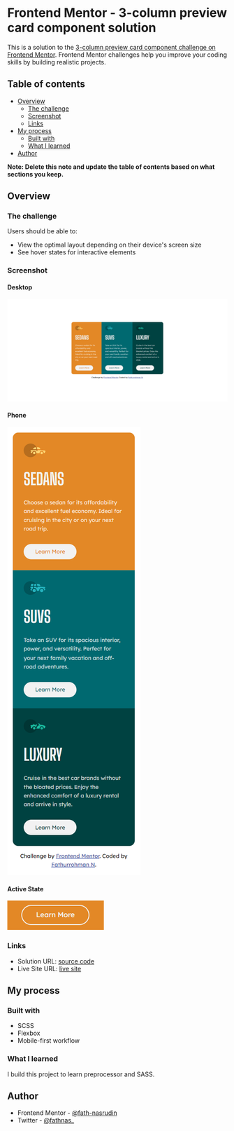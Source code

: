 # Frontend Mentor - 3-column preview card component solution

This is a solution to the [3-column preview card component challenge on Frontend Mentor](https://www.frontendmentor.io/challenges/3column-preview-card-component-pH92eAR2-). Frontend Mentor challenges help you improve your coding skills by building realistic projects.

## Table of contents

- [Overview](#overview)
  - [The challenge](#the-challenge)
  - [Screenshot](#screenshot)
  - [Links](#links)
- [My process](#my-process)
  - [Built with](#built-with)
  - [What I learned](#what-i-learned)
- [Author](#author)

**Note: Delete this note and update the table of contents based on what sections you keep.**

## Overview

### The challenge

Users should be able to:

- View the optimal layout depending on their device's screen size
- See hover states for interactive elements

### Screenshot

#### Desktop

![](./screenshoots/preview-card-desktop.png)

#### Phone

![](./screenshoots/preview-card-phone.png)

#### Active State

![](./screenshoots/preview-card-active-state.png)

### Links

- Solution URL: [source code](https://github.com/fath-nasrudin/preview-card)
- Live Site URL: [live site](https://fath-nasrudin.github.io/preview-card)

## My process

### Built with

- SCSS
- Flexbox
- Mobile-first workflow

### What I learned

I build this project to learn preprocessor and SASS.

## Author

- Frontend Mentor - [@fath-nasrudin](https://www.frontendmentor.io/profile/fath-nasrudin)
- Twitter - [@fathnas\_](https://www.twitter.com/fathnas_)
